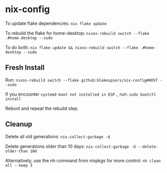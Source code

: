 # nix-config

To update flake dependencies:
`nix flake update`

To rebuild the flake for home-desktop:
`nixos-rebuild switch --flake .#home-desktop --sudo`

To do both:
`nix flake update && nixos-rebuild switch --flake .#home-desktop --sudo`

## Fresh Install
Run:
`nixos-rebuild switch --flake github:blakespiers/nix-config#HOST --sudo`

If you encounter `systemd-boot not installed in ESP.`, run:
`sudo bootctl install`

Reboot and repeat the rebuild step.

## Cleanup

Delete all old generations:
`nix-collect-garbage -d`

Delete generations older than 10 days:
`nix-collect-garbage -d --delete-older-than 10d`

Alternatively, use the nh command from nixpkgs for more control:
`nh clean all --keep 3`